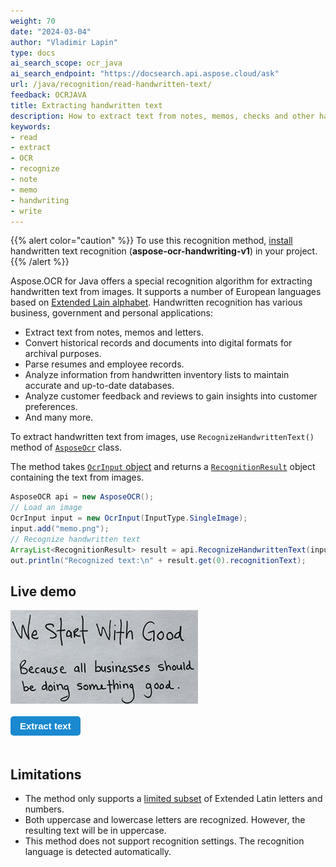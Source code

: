 ```yaml
---
weight: 70
date: "2024-03-04"
author: "Vladimir Lapin"
type: docs
ai_search_scope: ocr_java
ai_search_endpoint: "https://docsearch.api.aspose.cloud/ask"
url: /java/recognition/read-handwritten-text/
feedback: OCRJAVA
title: Extracting handwritten text
description: How to extract text from notes, memos, checks and other handwritten documents.
keywords:
- read
- extract
- OCR
- recognize
- note
- memo
- handwriting
- write
---
```


<style>
	button {
		cursor: pointer;
		margin-right: 20px;
		margin-bottom: 20px;
		padding: 7px 15px;
		border: none;
		border-radius: 5px;
		background-color: #1a89d0;
		font-weight: 700;
		font-size: 15px;
		color: #ffffff;
	}

	button:hover {
		background-color: #3071a9;
	}

	button:focus {
		outline: none;
	}

	.duo {
		display: flex;
		flex-direction: row;
		align-items: stretch;
		margin-bottom: 20px;
	}

	.duo > * {
		margin-bottom: 0 !important;
	}

	.duo > pre {
		display: none;
		margin-left: 15px;
		min-width: 300px;
	}
</style>

{{% alert color="caution" %}} 
To use this recognition method, [install](/ocr/java/modules/) handwritten text recognition (**aspose-ocr-handwriting-v1**) in your project.
{{% /alert %}}

Aspose.OCR for Java offers a special recognition algorithm for extracting handwritten text from images. It supports a number of European languages based on [Extended Lain alphabet](/ocr/java/recognition-languages/#supported-handwritten-characters). Handwritten recognition has various business, government and personal applications:

- Extract text from notes, memos and letters.
- Convert historical records and documents into digital formats for archival purposes.
- Parse resumes and employee records.
- Analyze information from handwritten inventory lists to maintain accurate and up-to-date databases.
- Analyze customer feedback and reviews to gain insights into customer preferences.
- And many more.

To extract handwritten text from images, use `RecognizeHandwrittenText()` method of [`AsposeOcr`](https://reference.aspose.com/ocr/java/com.aspose.ocr/asposeocr/) class.

The method takes [`OcrInput` object](/ocr/java/ocrinput/) and returns a [`RecognitionResult`](https://reference.aspose.com/ocr/java/com.aspose.ocr/recognitionresult/) object containing the text from images.

```java
AsposeOCR api = new AsposeOCR();
// Load an image
OcrInput input = new OcrInput(InputType.SingleImage);
input.add("memo.png");
// Recognize handwritten text
ArrayList<RecognitionResult> result = api.RecognizeHandwrittenText(input);
out.println("Recognized text:\n" + result.get(0).recognitionText);
```

## Live demo

<div class="duo">
	<img src="handwriting.png" alt="Handwritten note" />
	<pre class="rec-result">
WE STARF WITH GOOD
BECAUSE ALL BUSINESSES SHOULD
BE DOING SOMETHING GOOD
	</pre>
</div>
<button onclick="$('.duo > pre').slideDown(100)">Extract text</button>

## Limitations

- The method only supports a [limited subset](/ocr/java/recognition-languages/#supported-handwritten-characters) of Extended Latin letters and numbers.
- Both uppercase and lowercase letters are recognized. However, the resulting text will be in uppercase.
- This method does not support recognition settings. The recognition language is detected automatically.
